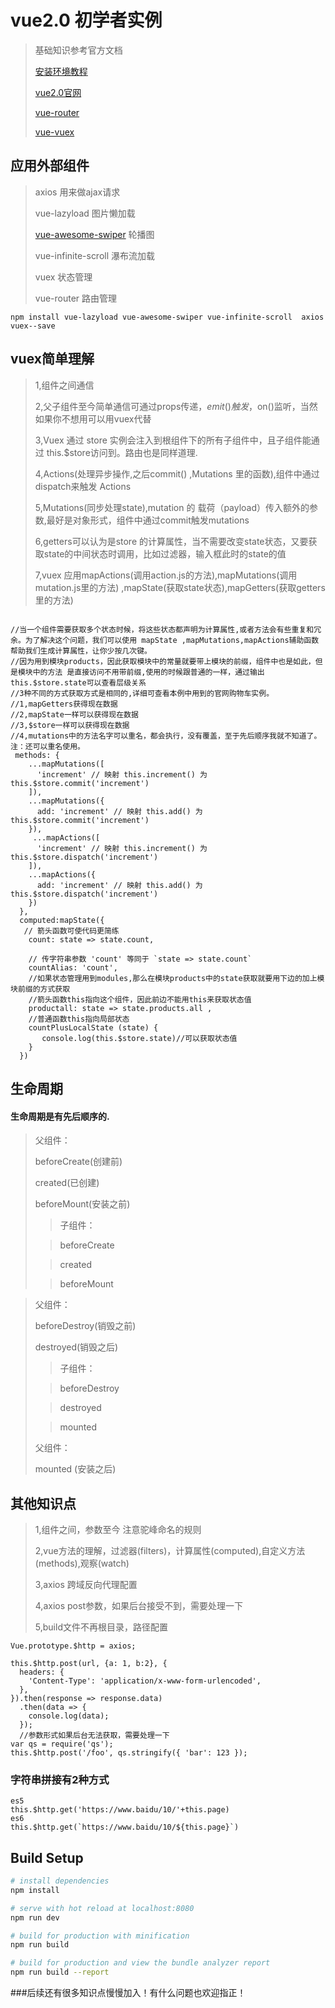 # vue2.0 初学者实例

> 基础知识参考官方文档
>
> [安装环境教程](https://github.com/yangjingjing1234/installvue)
>
> [vue2.0官网](https://cn.vuejs.org/)
>
> [vue-router](https://router.vuejs.org/zh-cn/)
>
> [vue-vuex](https://vuex.vuejs.org/zh-cn/)

## 应用外部组件

> axios 用来做ajax请求
>
> vue-lazyload 图片懒加载
>
> [vue-awesome-swiper](https://surmon-china.github.io/vue-awesome-swiper/) 轮播图
>
> vue-infinite-scroll 瀑布流加载
>
> vuex 状态管理
>
> vue-router  路由管理

``` 
npm install vue-lazyload vue-awesome-swiper vue-infinite-scroll  axios vuex--save
``` 
## vuex简单理解

> 1,组件之间通信
>
> 2,父子组件至今简单通信可通过props传递，$emit()触发，$on()监听，当然如果你不想用可以用vuex代替
>
> 3,Vuex 通过 store 实例会注入到根组件下的所有子组件中，且子组件能通过 this.$store访问到。路由也是同样道理.
>
> 4,Actions(处理异步操作,之后commit() ,Mutations 里的函数),组件中通过dispatch来触发 Actions
>
> 5,Mutations(同步处理state),mutation 的 载荷（payload）传入额外的参数,最好是对象形式，组件中通过commit触发mutations
>
> 6,getters可以认为是store 的计算属性，当不需要改变state状态，又要获取state的中间状态时调用，比如过滤器，输入框此时的state的值
>
> 7,vuex 应用mapActions(调用action.js的方法),mapMutations(调用mutation.js里的方法) ,mapState(获取state状态),mapGetters(获取getters里的方法)
>

``` 

//当一个组件需要获取多个状态时候，将这些状态都声明为计算属性,或者方法会有些重复和冗余。为了解决这个问题，我们可以使用 mapState ,mapMutations,mapActions辅助函数帮助我们生成计算属性，让你少按几次键。
//因为用到模块products，因此获取模块中的常量就要带上模块的前缀，组件中也是如此，但是模块中的方法 是直接访问不用带前缀,使用的时候跟普通的一样，通过输出this.$store.state可以查看层级关系
//3种不同的方式获取方式是相同的,详细可查看本例中用到的官网购物车实例。
//1,mapGetters获得现在数据
//2,mapState一样可以获得现在数据
//3,$store一样可以获得现在数据
//4,mutations中的方法名字可以重名，都会执行，没有覆盖，至于先后顺序我就不知道了。注：还可以重名使用。
 methods: {
    ...mapMutations([
      'increment' // 映射 this.increment() 为 this.$store.commit('increment')
    ]),
    ...mapMutations({
      add: 'increment' // 映射 this.add() 为 this.$store.commit('increment')
    }),
     ...mapActions([
      'increment' // 映射 this.increment() 为 this.$store.dispatch('increment')
    ]),
    ...mapActions({
      add: 'increment' // 映射 this.add() 为 this.$store.dispatch('increment')
    })
  },
  computed:mapState({
   // 箭头函数可使代码更简练
    count: state => state.count,

    // 传字符串参数 'count' 等同于 `state => state.count`
    countAlias: 'count',
    //如果状态管理用到modules,那么在模块products中的state获取就要用下边的加上模块前缀的方式获取
    //箭头函数this指向这个组件，因此前边不能用this来获取状态值
    productall: state => state.products.all ,
    //普通函数this指向局部状态
    countPlusLocalState (state) {
       console.log(this.$store.state)//可以获取状态值
    }
  })

``` 

## 生命周期
#### 生命周期是有先后顺序的.

> 父组件：
>
> beforeCreate(创建前)
>
> created(已创建)
>
> beforeMount(安装之前)
>
> > 子组件：
>
> > beforeCreate
>
> > created
>
> > beforeMount
>

> 父组件：
>
> beforeDestroy(销毁之前)
>
> destroyed(销毁之后)
>
> > 子组件：
>
> > beforeDestroy
>
> > destroyed
>
> > mounted 
>
> 父组件：    
>
> mounted (安装之后)
>

## 其他知识点
> 1,组件之间，参数至今 注意驼峰命名的规则
>
> 2,vue方法的理解，过滤器(filters)，计算属性(computed),自定义方法(methods),观察(watch)
>
> 3,axios 跨域反向代理配置
>
> 4,axios post参数，如果后台接受不到，需要处理一下
>
> 5,build文件不再根目录，路径配置

```
Vue.prototype.$http = axios;

this.$http.post(url, {a: 1, b:2}, {
  headers: {
    'Content-Type': 'application/x-www-form-urlencoded',
  },
}).then(response => response.data)
  .then(data => {
    console.log(data);
  });
  //参数形式如果后台无法获取，需要处理一下
var qs = require('qs');
this.$http.post('/foo', qs.stringify({ 'bar': 123 });

```

### 字符串拼接有2种方式

```
es5
this.$http.get('https://www.baidu/10/'+this.page)
es6
this.$http.get(`https://www.baidu/10/${this.page}`)

```


## Build Setup

``` bash
# install dependencies
npm install

# serve with hot reload at localhost:8080
npm run dev

# build for production with minification
npm run build

# build for production and view the bundle analyzer report
npm run build --report
```


###后续还有很多知识点慢慢加入！有什么问题也欢迎指正！
